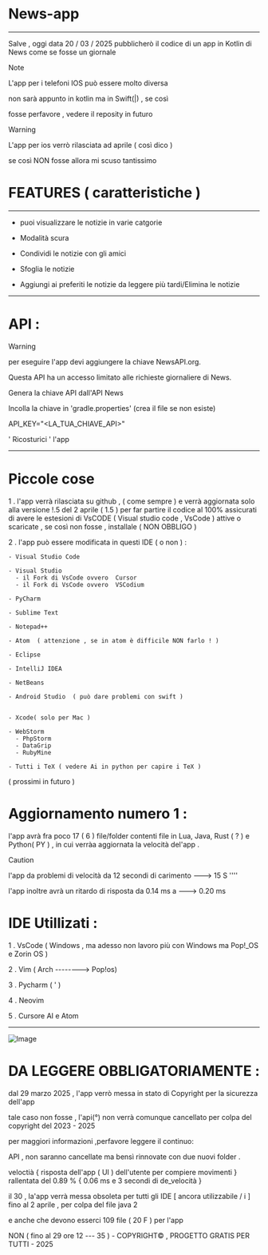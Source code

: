 # News-app
-----------------------------------
Salve , oggi data 20 / 03 / 2025
pubblicherò il codice di un app in Kotlin di News 
come se fosse un giornale

>[!NOTE]
>L'app per i telefoni IOS può essere molto diversa
>
>non sarà appunto in kotlin ma in Swift(|) , se così
>
>fosse perfavore , vedere il reposity in futuro

>[!WARNING]
>L'app per ios verrò rilasciata ad aprile  ( così dico )
>
>se così NON fosse allora mi scuso tantissimo 

# FEATURES ( caratteristiche ) 
-----------------------------------

- puoi visualizzare le notizie in varie catgorie

- Modalità scura

- Condividi le notizie con gli amici

- Sfoglia le notizie

- Aggiungi ai preferiti le notizie da leggere più tardi/Elimina le notizie

-----------------------------------

# API : 
>[!WARNING]
>per eseguire l'app devi aggiungere la chiave NewsAPI.org.
>
> Questa API ha un accesso limitato alle richieste giornaliere di News.
>
>Genera la chiave API dall'API News
>
>Incolla la chiave in 'gradle.properties' (crea il file se non esiste)
>
>API_KEY="<LA_TUA_CHIAVE_API>"
>
> ' Ricosturici ' l'app

-----------------------------------



# Piccole cose

1 . l'app verrà rilasciata su github , ( come sempre ) e verrà aggiornata solo alla versione 
!.5 del 2 aprile ( 1.5 ) per far partire il codice al 100% assicurati di avere le
estesioni di VsCODE ( Visual studio code , VsCode ) attive o scaricate , se così
non fosse , installale ( NON OBBLIGO ) 

2 . l'app può essere modificata in questi IDE ( o non ) :

    - Visual Studio Code
    
    - Visual Studio
      - il Fork di VsCode ovvero  Cursor 
      - il Fork di VsCode ovvero  VSCodium
   
    - PyCharm
    
    - Sublime Text
    
    - Notepad++
    
    - Atom  ( attenzione , se in atom è difficile NON farlo ! )
    
    - Eclipse
    
    - IntelliJ IDEA
    
    - NetBeans
    
    - Android Studio  ( può dare problemi con swift ) 
    
    
    - Xcode( solo per Mac )
    
    - WebStorm
      - PhpStorm
      - DataGrip 
      - RubyMine

    - Tutti i TeX ( vedere Ai in python per capire i TeX )   

( prossimi in futuro )

# Aggiornamento numero 1 : 
l'app avrà fra poco 17 ( 6 ) file/folder contenti file in Lua, Java, Rust ( ? )
e Python( PY ) , in cui verràa aggiornata la velocità del'app .

>[!CAUTION]
>l'app da problemi di velocità da 12 secondi di carimento ---> 15 S ''''
>
>l'app inoltre avrà un ritardo di risposta da 0.14 ms a ---> 0.20 ms


# IDE Utillizati : 
1  . VsCode ( Windows  , ma adesso non lavoro più con Windows ma Pop!_OS e Zorin OS ) 

2  . Vim ( Arch --------> Pop!os)

3  . Pycharm ( ' ) 

4  . Neovim 

5  . Cursore AI e  Atom

---------------------------------------------------------


![Image](https://github.com/user-attachments/assets/304ce176-96c5-4362-ba7a-d3d172122792)

# DA LEGGERE OBBLIGATORIAMENTE  : 
dal 29 marzo 2025 , l'app verrò messa in stato di Copyright per la sicurezza dell'app

tale caso non fosse , l'api(°)  non verrà comunque cancellato per colpa del copyright del 2023 - 2025

per maggiori informazioni ,perfavore leggere il continuo:

API , non saranno cancellate ma bensì rinnovate con due nuovi folder .

veloctià { risposta dell'app ( UI ) dell'utente per compiere movimenti } rallentata del 0.89 % { 0.06 ms e 3 secondi di de_velocità }

il 30 , la'app verrà messa obsoleta per tutti gli IDE [ ancora utilizzabile / i ] fino al 2 aprile , per  colpa del file java 2

e anche che devono esserci 109 file ( 20 F ) per l'app

NON ( fino al 29 ore 12 --- 35  )  - COPYRIGHT© , PROGETTO GRATIS PER TUTTI - 2025
